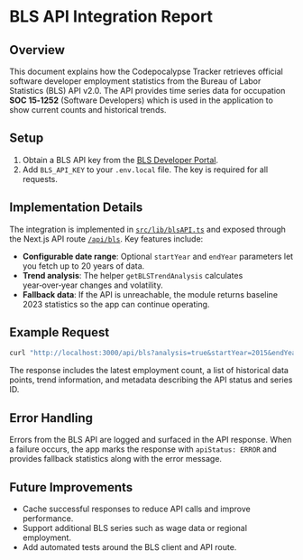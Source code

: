 # BLS API Integration Report

## Overview

This document explains how the Codepocalypse Tracker retrieves official software developer employment statistics from the Bureau of Labor Statistics (BLS) API v2.0. The API provides time series data for occupation **SOC 15‑1252** (Software Developers) which is used in the application to show current counts and historical trends.

## Setup

1. Obtain a BLS API key from the [BLS Developer Portal](https://www.bls.gov/developers/).
2. Add `BLS_API_KEY` to your `.env.local` file. The key is required for all requests.

## Implementation Details

The integration is implemented in [`src/lib/blsAPI.ts`](src/lib/blsAPI.ts) and exposed through the Next.js API route [`/api/bls`](src/app/api/bls/route.ts). Key features include:

- **Configurable date range**: Optional `startYear` and `endYear` parameters let you fetch up to 20 years of data.
- **Trend analysis**: The helper `getBLSTrendAnalysis` calculates year‑over‑year changes and volatility.
- **Fallback data**: If the API is unreachable, the module returns baseline 2023 statistics so the app can continue operating.

## Example Request

```bash
curl "http://localhost:3000/api/bls?analysis=true&startYear=2015&endYear=2024"
```

The response includes the latest employment count, a list of historical data points, trend information, and metadata describing the API status and series ID.

## Error Handling

Errors from the BLS API are logged and surfaced in the API response. When a failure occurs, the app marks the response with `apiStatus: ERROR` and provides fallback statistics along with the error message.

## Future Improvements

- Cache successful responses to reduce API calls and improve performance.
- Support additional BLS series such as wage data or regional employment.
- Add automated tests around the BLS client and API route.

